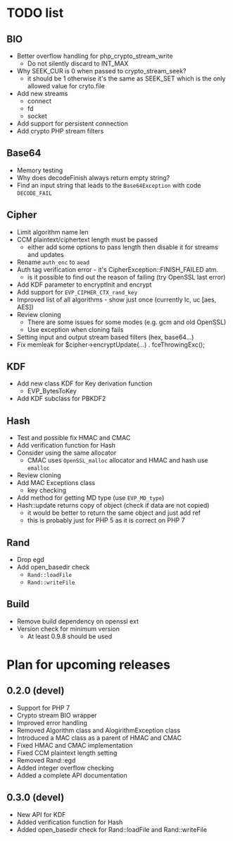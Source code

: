 # TODO list

## BIO
- Better overflow handling for php_crypto_stream_write
  - Do not silently discard to INT_MAX
- Why SEEK_CUR is 0 when passed to crypto_stream_seek?
  - it should be 1 otherwise it's the same as SEEK_SET which is the only allowed value for cryto.file
- Add new streams
  - connect
  - fd
  - socket
- Add support for persistent connection
- Add crypto PHP stream filters

## Base64
- Memory testing
- Why does decodeFinish always return empty string?
- Find an input string that leads to the `Base64Exception` with code `DECODE_FAIL`

## Cipher
- Limit algorithm name len
- CCM plaintext/ciphertext length must be passed
  - either add some options to pass length then disable it for streams and updates
- Rename `auth_enc` to `aead`
- Auth tag verification error - it's CipherException::FINISH_FAILED atm.
  - is it possible to find out the reason of failing (try OpenSSL last error)
- Add KDF parameter to encryptInit and encrypt
- Add support for `EVP_CIPHER_CTX_rand_key`
- Improved list of all algorithms - show just once (currently lc, uc [aes, AES])
- Review cloning
  - There are some issues for some modes (e.g. gcm and old OpenSSL)
  - Use exception when cloning fails
- Setting input and output stream based filters (hex, base64...)
- Fix memleak for $cipher->encryptUpdate(...) . fceThrowingExc();

## KDF
- Add new class KDF for Key derivation function
  - EVP_BytesToKey
- Add KDF subclass for PBKDF2

## Hash
- Test and possible fix HMAC and CMAC
- Add verification function for Hash
- Consider using the same allocator
  - CMAC uses `OpenSSL_malloc` allocator and HMAC and hash use `emalloc`
- Review cloning
- Add MAC Exceptions class
  - key checking
- Add method for getting MD type (use `EVP_MD_type`)
- Hash::update returns copy of object (check if data are not copied)
  - it would be better to return the same object and just add ref
  - this is probably just for PHP 5 as it is correct on PHP 7

## Rand
- Drop egd
- Add open_basedir check
  - `Rand::loadFile`
  - `Rand::writeFile`

## Build
- Remove build dependency on openssl ext
- Version check for minimum version
  - At least 0.9.8 should be used

# Plan for upcoming releases

## 0.2.0 (devel)
- Support for PHP 7
- Crypto stream BIO wrapper
- Improved error handling
- Removed Algorithm class and AlogirithmException class
- Introduced a MAC class as a parent of HMAC and CMAC
- Fixed HMAC and CMAC implementation
- Fixed CCM plaintext length setting
- Removed Rand::egd
- Added integer overflow checking
- Added a complete API documentation

## 0.3.0 (devel)
- New API for KDF
- Added verification function for Hash
- Added open_basedir check for Rand::loadFile and Rand::writeFile

